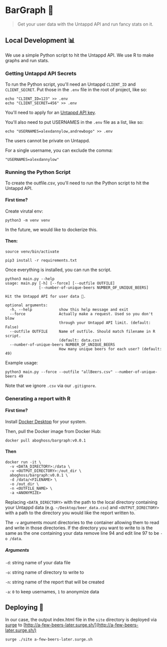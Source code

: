 # BarGraph 🍻

> Get your user data with the Untappd API and run fancy stats on it.

## Local Development 📊

We use a simple Python script to hit the Untappd API. We use R to make graphs and run stats.

### Getting Untappd API Secrets

To run the Python script, you'll need an Untappd `CLIENT_ID` and `CLIENT_SECRET`. Put those in the `.env` file in the root of project, like so:

```
echo "CLIENT_ID=123" >> .env
echo "CLIENT_SECRET=456" >> .env
```

You'll need to apply for an [Untappd API key](https://untappd.com/api/docs).

You'll also need to put USERNAMES in the `.env` file as a list, like so:

```
echo "USERNAMES=alexdannylow,andrewbogo" >> .env
```

The users cannot be private on Untappd.

For a single username, you can exclude the comma:

```
"USERNAMES=alexdannylow"
```

### Running the Python Script

To create the outfile.csv, you'll need to run the Python script to hit the Untappd API.

#### First time?

Create virutal env:

`python3 -m venv venv`

In the future, we would like to dockerize this.

#### Then:

`source venv/bin/activate`

`pip3 install -r requirements.txt`

Once everything is installed, you can run the script.

```
python3 main.py --help
usage: main.py [-h] [--force] [--outfile OUTFILE]
               [--number-of-unique-beers NUMBER_OF_UNIQUE_BEERS]

Hit the Untappd API for user data 🍻.

optional arguments:
  -h, --help            show this help message and exit
  --force               Actually make a request. Used so you don't blow
                        through your Untappd API limit. (default: False)
  --outfile OUTFILE     Name of outfile. Should match filename in R script.
                        (default: data.csv)
  --number-of-unique-beers NUMBER_OF_UNIQUE_BEERS
                        How many unique beers for each user? (default: 49)
```

Example usage:

```
python3 main.py --force --outfile "allBeers.csv" --number-of-unique-beers 49
```

Note that we ignore `.csv` via our `.gitignore`.

### Generating a report with R

#### First time?

Install [Docker Desktop](https://docs.docker.com/desktop/) for your system.

Then, pull the Docker image from Docker Hub:

`docker pull aboghoss/bargraph:v0.0.1`

#### Then

```
docker run -it \
  -v <DATA_DIRECTORY>:/data \
  -v <OUTPUT_DIRECTORY>:/out_dir \
  aboghoss/bargraph:v0.0.1 \
  -d /data/<FILENAME> \
  -o /out_dir \
  -n <OUTFILE_NAME> \
  -a <ANONYMIZE>
```
Replacing `<DATA_DIRECTORY>` with the path to the local directory containing your Untappd data (e.g. `~/Desktop/beer_data.csv`) and `<OUTPUT_DIRECTORY>` with a path to the directory you would like the report written to.

The `-v` arguments mount directories to the container allowing them to read and write in those directories. If the directory you want to write to is the same as the one containing your data remove line 94 and edit line 97 to be `-o /data`.

##### Arguments

`-d`: string name of your data file

`-o`: string name of directory to write to

`-n`: string name of the report that will be created

`-a`: `0` to keep usernames, `1` to anonymize data

## Deploying 🚀

In our case, the output index.html file in the `site` directory is deployed via [surge](https://surge.sh/) to [http://a-few-beers-later.surge.sh/](http://a-few-beers-later.surge.sh/)

```
surge ./site a-few-beers-later.surge.sh
```
